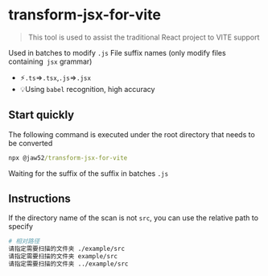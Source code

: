# transform-jsx-for-vite

> This tool is used to assist the traditional React project to VITE support

Used in batches to modify `.js` File suffix names (only modify files containing` jsx` grammar)

- ⚡️`.ts`=>`.tsx`,`.js`=>`.jsx`
- 💡Using `babel` recognition, high accuracy

## Start quickly

The following command is executed under the root directory that needs to be converted

```cmd
npx @jaw52/transform-jsx-for-vite
```

Waiting for the suffix of the suffix in batches `.js`

## Instructions

If the directory name of the scan is not `src`, you can use the relative path to specify

```bash
# 相对路径
请指定需要扫描的文件夹 ./example/src
请指定需要扫描的文件夹 example/src
请指定需要扫描的文件夹 ../example/src
```
